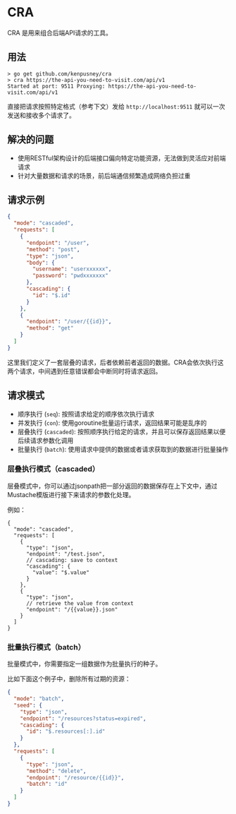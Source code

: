 # CRA

CRA 是用来组合后端API请求的工具。

## 用法

```
> go get github.com/kenpusney/cra
> cra https://the-api-you-need-to-visit.com/api/v1
Started at port: 9511 Proxying: https://the-api-you-need-to-visit.com/api/v1
```

直接把请求按照特定格式（参考下文）发给 `http://localhost:9511` 就可以一次发送和接收多个请求了。

## 解决的问题

- 使用RESTful架构设计的后端接口偏向特定功能资源，无法做到灵活应对前端请求
- 针对大量数据和请求的场景，前后端通信频繁造成网络负担过重


## 请求示例

```json
{
  "mode": "cascaded",
  "requests": [
    {
      "endpoint": "/user",
      "method": "post",
      "type": "json",
      "body": {
        "username": "userxxxxxx",
        "password": "pwdxxxxxxx"
      },
      "cascading": {
        "id": "$.id"
      }
    },
    {
      "endpoint": "/user/{{id}}",
      "method": "get"
    }
  ]
}
```

这里我们定义了一套层叠的请求，后者依赖前者返回的数据。CRA会依次执行这两个请求，中间遇到任意错误都会中断同时将请求返回。

## 请求模式

- 顺序执行 (`seq`): 按照请求给定的顺序依次执行请求
- 并发执行 (`con`): 使用goroutine批量运行请求，返回结果可能是乱序的
- 层叠执行 (`cascaded`): 按照顺序执行给定的请求，并且可以保存返回结果以便后续请求参数化调用
- 批量执行 (`batch`): 使用请求中提供的数据或者请求获取到的数据进行批量操作
  
### 层叠执行模式（cascaded）

层叠模式中，你可以通过jsonpath把一部分返回的数据保存在上下文中，通过Mustache模版进行接下来请求的参数化处理。

例如：
```json5
{
  "mode": "cascaded",
  "requests": [
    {
      "type": "json",
      "endpoint": "/test.json",
      // cascading: save to context
      "cascading": {
        "value": "$.value"
      }
    },
    {
      "type": "json",
      // retrieve the value from context
      "endpoint": "/{{value}}.json"
    }
  ]
}
```

### 批量执行模式（batch）

批量模式中，你需要指定一组数据作为批量执行的种子。

比如下面这个例子中，删除所有过期的资源：
```json
{
  "mode": "batch",
  "seed": {
    "type": "json",
    "endpoint": "/resources?status=expired",
    "cascading": {
      "id": "$.resources[:].id"
    }
  },
  "requests": [
    {
      "type": "json",
      "method": "delete",
      "endpoint": "/resource/{{id}}",
      "batch": "id"
    }
  ]
}
```

